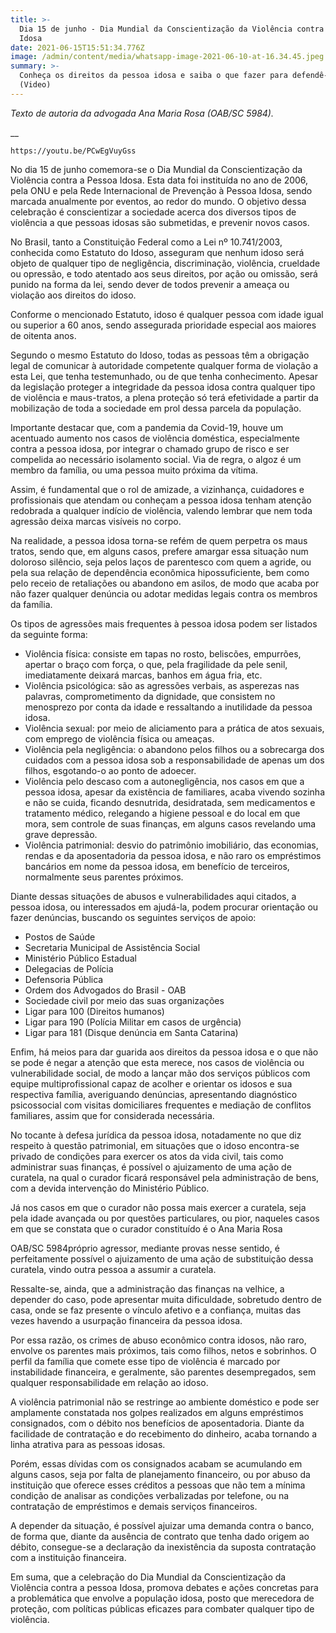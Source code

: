 ```yaml
---
title: >-
  Dia 15 de junho - Dia Mundial da Conscientização da Violência contra a Pessoa
  Idosa
date: 2021-06-15T15:51:34.776Z
image: /admin/content/media/whatsapp-image-2021-06-10-at-16.34.45.jpeg
summary: >-
  Conheça os direitos da pessoa idosa e saiba o que fazer para defendê-los.
  (Video)
---
```

_Texto de autoria da advogada Ana Maria Rosa (OAB/SC 5984)._

__

```youtube
https://youtu.be/PCwEgVuyGss
```

No dia 15 de junho comemora-se o Dia Mundial da Conscientização da Violência contra a Pessoa Idosa. Esta data foi  instituída no ano de 2006,  pela ONU e pela Rede Internacional de Prevenção à Pessoa Idosa, sendo marcada anualmente por eventos, ao redor do mundo. O objetivo dessa celebração é conscientizar a sociedade acerca dos diversos tipos de violência a que pessoas idosas são submetidas, e prevenir novos casos.

No Brasil, tanto a Constituição Federal como a Lei nº 10.741/2003, conhecida como Estatuto do Idoso, asseguram que nenhum idoso será objeto de qualquer tipo de negligência, discriminação, violência, crueldade ou opressão, e todo atentado aos seus direitos, por ação ou omissão, será punido na forma da lei, sendo dever de todos prevenir a ameaça ou violação aos direitos do idoso.

Conforme o mencionado Estatuto, idoso é qualquer pessoa com idade igual ou superior a 60 anos, sendo assegurada prioridade especial aos maiores de oitenta anos.

Segundo o mesmo Estatuto do Idoso, todas as pessoas têm a obrigação legal de comunicar à autoridade competente qualquer forma de violação a esta Lei, que tenha testemunhado, ou de que tenha conhecimento. Apesar da legislação proteger a integridade da pessoa idosa contra qualquer tipo de violência e maus-tratos, a plena proteção só terá efetividade a partir da mobilização de toda a sociedade em prol dessa parcela da população.

Importante destacar que, com a pandemia da Covid-19, houve um acentuado aumento nos casos de violência doméstica, especialmente contra a pessoa idosa, por integrar o  chamado grupo de risco e ser compelida ao necessário isolamento social. Via de regra, o algoz é um membro da família, ou uma pessoa muito próxima da vítima.

Assim, é fundamental que o rol de amizade, a vizinhança, cuidadores e profissionais que atendam ou conheçam a pessoa idosa tenham atenção redobrada a qualquer indício de violência, valendo lembrar que nem toda agressão deixa marcas visíveis no corpo.

Na realidade, a pessoa idosa torna-se refém de quem perpetra os maus tratos, sendo que, em alguns casos, prefere amargar essa situação num doloroso silêncio, seja pelos laços de parentesco com quem a agride, ou pela sua relação de dependência econômica hipossuficiente, bem como pelo receio de retaliações ou abandono em asilos, de modo que acaba por não fazer qualquer denúncia ou adotar medidas legais contra os membros da família. 

Os tipos de agressões mais frequentes à pessoa idosa podem ser listados da seguinte forma: 

* Violência física: consiste em tapas no rosto, beliscões, empurrões, apertar o braço com força, o que, pela fragilidade da pele senil, imediatamente deixará marcas, banhos em água fria, etc.
* Violência psicológica: são as agressões verbais, as asperezas nas palavras, comprometimento da dignidade, que consistem no menosprezo por conta da idade e ressaltando a inutilidade da pessoa idosa.
* Violência sexual: por meio de aliciamento para a prática de atos sexuais, com emprego de violência física ou ameaças.
* Violência pela negligência: o abandono pelos filhos ou a sobrecarga dos cuidados com a pessoa idosa sob a responsabilidade de apenas um dos filhos, esgotando-o ao ponto de adoecer.
* Violência pelo descaso com a autonegligência, nos casos em que a pessoa idosa, apesar da existência de familiares, acaba vivendo sozinha e não se cuida, ficando desnutrida, desidratada, sem medicamentos e tratamento médico, relegando a higiene pessoal e do local em que mora, sem controle de suas finanças, em alguns casos revelando uma grave depressão.
* Violência patrimonial: desvio do patrimônio imobiliário, das economias, rendas e da aposentadoria da pessoa idosa, e não raro os empréstimos bancários em nome da pessoa idosa, em benefício de terceiros, normalmente seus parentes próximos.

Diante dessas situações de abusos e vulnerabilidades aqui citados, a pessoa idosa, ou interessados em ajudá-la, podem procurar orientação ou fazer denúncias, buscando os seguintes serviços de apoio:

* Postos de Saúde
* Secretaria Municipal de Assistência Social
* Ministério Público Estadual
* Delegacias de Polícia
* Defensoria Pública
* Ordem dos Advogados do Brasil - OAB
* Sociedade civil por meio das suas organizações
* Ligar para 100 (Direitos humanos)
* Ligar para 190 (Polícia Militar em casos de urgência)
* Ligar para 181 (Disque denúncia em Santa Catarina)

Enfim, há meios para dar guarida aos direitos da pessoa idosa e o que não se pode é negar a atenção que esta merece, nos casos de violência ou vulnerabilidade social, de modo a lançar mão dos serviços públicos  com equipe multiprofissional capaz de acolher e orientar os idosos e sua respectiva família, averiguando denúncias, apresentando diagnóstico psicossocial com visitas domiciliares frequentes e mediação de conflitos familiares, assim que for  considerada necessária.

No tocante à defesa jurídica da pessoa idosa, notadamente no que diz respeito à questão patrimonial, em situações que o idoso encontra-se privado de condições para exercer os atos da vida civil, tais como administrar suas finanças, é possível o ajuizamento de uma ação de curatela, na qual o curador ficará responsável pela administração de bens, com a devida intervenção do Ministério Público.

Já nos casos em que o curador não possa mais exercer a curatela, seja pela idade avançada ou por questões particulares, ou pior, naqueles casos em que se constata que o curador constituído é o Ana Maria Rosa



 OAB/SC 5984próprio agressor, mediante provas  nesse sentido, é perfeitamente possível o ajuizamento de uma ação de substituição dessa curatela, vindo outra pessoa a assumir a curatela.

Ressalte-se, ainda, que a administração das finanças na velhice, a depender do caso, pode apresentar muita dificuldade, sobretudo dentro de casa, onde se faz presente o vínculo afetivo e a confiança, muitas das vezes havendo a usurpação financeira da pessoa idosa.

Por essa razão, os crimes de abuso econômico contra idosos, não raro,  envolve os parentes mais próximos, tais como filhos, netos e sobrinhos. O perfil da família que comete esse tipo de violência é marcado por instabilidade financeira, e geralmente, são parentes desempregados, sem qualquer responsabilidade em relação ao idoso.

A violência patrimonial não se restringe ao ambiente doméstico e pode ser amplamente constatada nos golpes realizados em alguns empréstimos consignados, com o débito nos benefícios de aposentadoria. Diante da facilidade de contratação e do recebimento do dinheiro, acaba tornando a linha atrativa para as pessoas idosas. 

Porém, essas dívidas com os consignados acabam se acumulando em alguns casos, seja por falta de planejamento financeiro, ou por abuso da instituição que oferece esses créditos a pessoas que não tem a mínima condição de analisar as condições verbalizadas por telefone, ou na contratação de empréstimos e demais serviços financeiros.

A depender da situação, é possível ajuizar uma demanda contra o banco, de forma que, diante da ausência de contrato que tenha dado origem ao débito, consegue-se a declaração da inexistência da suposta contratação com a instituição financeira.

Em suma, que a celebração do Dia Mundial da Conscientização da Violência contra a pessoa Idosa, promova debates e ações concretas para a problemática que envolve a população idosa, posto que merecedora de proteção, com políticas públicas eficazes para combater qualquer tipo de violência.
